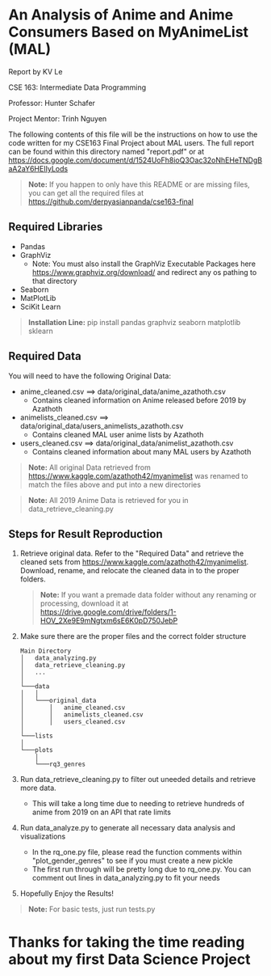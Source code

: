 # An Analysis of Anime and Anime Consumers Based on MyAnimeList (MAL)

Report by KV Le

CSE 163: Intermediate Data Programming

Professor: Hunter Schafer

Project Mentor: Trinh Nguyen

The following contents of this file will be the instructions on how to use the code written for my CSE163 Final Project about MAL users. The full report can be found within this directory named "report.pdf" or at https://docs.google.com/document/d/1524UoFh8ioQ3Oac32oNhEHeTNDgBaA2aY6HEIIyLods

> **Note:** If you happen to only have this README or are missing files, you can get all the required files at https://github.com/derpyasianpanda/cse163-final

## Required Libraries

- Pandas
- GraphViz
    - Note: You must also install the GraphViz Executable Packages here https://www.graphviz.org/download/ and redirect any os pathing to that directory
- Seaborn
- MatPlotLib
- SciKit Learn

> **Installation Line:** pip install pandas graphviz seaborn matplotlib sklearn

## Required Data

You will need to have the following Original Data:
- anime_cleaned.csv ==> data/original_data/anime_azathoth.csv
    - Contains cleaned information on Anime released before 2019 by Azathoth
- animelists_cleaned.csv ==> data/original_data/users_animelists_azathoth.csv
    - Contains cleaned MAL user anime lists by Azathoth
- users_cleaned.csv ==> data/original_data/animelist_azathoth.csv
    - Contains cleaned information about many MAL users by Azathoth

> **Note:** All original Data retrieved from https://www.kaggle.com/azathoth42/myanimelist was renamed to match the files above and put into a new directories

> **Note:** All 2019 Anime Data is retrieved for you in data_retrieve_cleaning.py

## Steps for Result Reproduction
1. Retrieve original data. Refer to the "Required Data" and retrieve the cleaned sets from https://www.kaggle.com/azathoth42/myanimelist. Download, rename, and relocate the cleaned data in to the proper folders.

    > **Note:** If you want a premade data folder without any renaming or processing, download it at https://drive.google.com/drive/folders/1-HOV_2Xe9E9mNgtxm6sE6K0pD750JebP
2. Make sure there are the proper files and the correct folder structure
    ```
    Main Directory
    │   data_analyzing.py
    │   data_retrieve_cleaning.py
    │   ...
    │
    └───data
    │   │
    │   └───original_data
    │       │   anime_cleaned.csv
    │       │   animelists_cleaned.csv
    │       │   users_cleaned.csv
    │
    └───lists
    │
    └───plots
        │
        └───rq3_genres
    ```
3. Run data_retrieve_cleaning.py to filter out uneeded details and retrieve more data.
    - This will take a long time due to needing to retrieve hundreds of anime from 2019 on an API that rate limits
4. Run data_analyze.py to generate all necessary data analysis and visualizations
    - In the rq_one.py file, please read the function comments within "plot_gender_genres" to see if you must create a new pickle
    - The first run through will be pretty long due to rq_one.py. You can comment out lines in data_analyzing.py to fit your needs
5. Hopefully Enjoy the Results!

> **Note:** For basic tests, just run tests.py

# Thanks for taking the time reading about my first Data Science Project